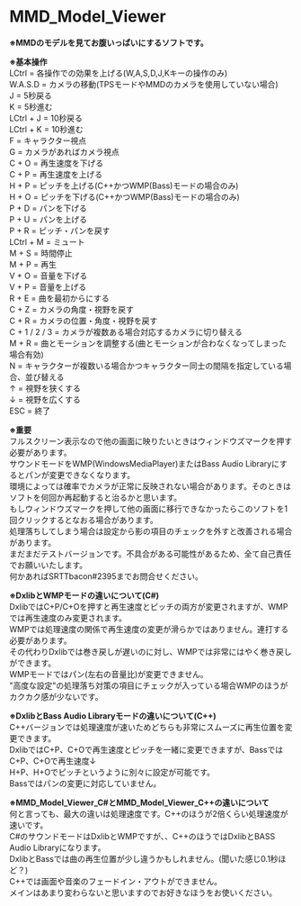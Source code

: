 # MMD_Model_Viewer
**※MMDのモデルを見てお腹いっぱいにするソフトです。**  
  
**※基本操作**  
        LCtrl = 各操作での効果を上げる(W,A,S,D,J,Kキーの操作のみ)  
        W.A.S.D = カメラの移動(TPSモードやMMDのカメラを使用していない場合)  
        J = 5秒戻る  
	K = 5秒進む  
	LCtrl + J = 10秒戻る  
	LCtrl + K = 10秒進む  
	F = キャラクター視点  
	G = カメラがあればカメラ視点  
	C + O = 再生速度を下げる  
	C + P = 再生速度を上げる  
	H + P = ピッチを上げる(C++かつWMP(Bass)モードの場合のみ)  
	H + O = ピッチを下げる(C++かつWMP(Bass)モードの場合のみ)  
	P + D = パンを下げる  
	P + U = パンを上げる  
	P + R = ピッチ・パンを戻す  
	LCtrl + M = ミュート  
	M + S = 時間停止  
	M + P = 再生  
	V + O = 音量を下げる  
	V + P = 音量を上げる  
	R + E = 曲を最初からにする  
	C + Z = カメラの角度・視野を戻す  
	C + R = カメラの位置・角度・視野を戻す  
	C + 1 / 2 / 3 = カメラが複数ある場合対応するカメラに切り替える  
	M + R = 曲とモーションを調整する(曲とモーションが合わなくなってしまった場合有効)  
	N = キャラクターが複数いる場合かつキャラクター同士の間隔を指定している場合、並び替える  
        ↑ = 視野を狭くする  
	↓ = 視野を広くする  
	ESC = 終了  
	  
**※重要**  
  フルスクリーン表示なので他の画面に映りたいときはウィンドウズマークを押す必要があります。  
	サウンドモードをWMP(WindowsMediaPlayer)またはBass Audio Libraryにするとパンが変更できなくなります。  
	環境によっては確率でカメラが正常に反映されない場合があります。そのときはソフトを何回か再起動すると治るかと思います。  
	もしウィンドウズマークを押して他の画面に移行できなかったらこのソフトを1回クリックするとなおる場合があります。  
	処理落ちしてしまう場合は設定から影の項目のチェックを外すと改善される場合があります。  
	まだまだテストバージョンです。不具合がある可能性があるため、全て自己責任でお願いいたします。  
	何かあればSRTTbacon#2395までお問合せください。  
	  
**※DxlibとWMPモードの違いについて(C#)**  
  DxlibではC+P/C+Oを押すと再生速度とピッチの両方が変更されますが、WMPでは再生速度のみ変更されます。  
	WMPでは処理速度の関係で再生速度の変更が滑らかではありません。連打する必要があります。  
	その代わりDxlibでは巻き戻しが遅いのに対し、WMPでは非常にはやく巻き戻しができます。  
	WMPモードではパン(左右の音量比)が変更できません。  
	"高度な設定"の処理落ち対策の項目にチェックが入っている場合WMPのほうがカクカク感が少ないです。  
	  
**※DxlibとBass Audio Libraryモードの違いについて(C++)**  
  C++バージョンでは処理速度が速いためどちらも非常にスムーズに再生位置を変更できます。  
	DxlibではC+P、C+Oで再生速度とピッチを一緒に変更できますが、BassではC+P、C+Oで再生速度↓  
	H+P、H+Oでピッチというように別々に設定が可能です。  
	Bassではパンの変更に対応していません。  
	  
**※MMD_Model_Viewer_C#とMMD_Model_Viewer_C++の違いについて**  
  何と言っても、最大の違いは処理速度です。C++のほうが2倍くらい処理速度が速いです。  
	C#のサウンドモードはDxlibとWMPですが、、C++のほうではDxlibとBASS Audio Libraryになります。  
	DxlibとBassでは曲の再生位置が少し違うかもしれません。(聞いた感じ0.1秒ほど？)  
	C++では画面や音楽のフェードイン・アウトができません。  
	メインはあまり変わらないと思いますのでお好きなほうをお使いください。  
